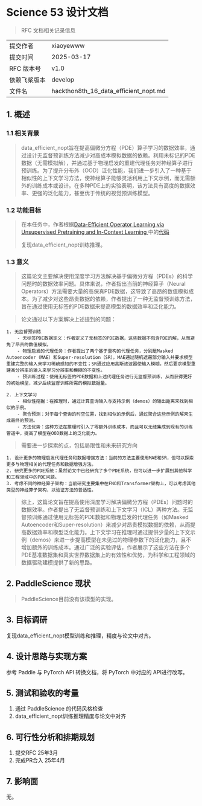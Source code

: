 # Science 53 设计文档 

> RFC 文档相关记录信息

|              |                    |
| ------------ | -----------------  |
| 提交作者      |xiaoyewww             |
| 提交时间      |2025-03-17          |
| RFC 版本号    | v1.0               |
| 依赖飞桨版本  | develop            |
| 文件名        |hackthon8th_16_data_efficient_nopt.md   |

## 1. 概述

### 1.1 相关背景

> data_efficient_nopt旨在提高偏微分方程（PDE）算子学习的数据效率，通过设计无监督预训练方法减少对高成本模拟数据的依赖。利用未标记的PDE数据（无需模拟解），并通过基于物理启发的重建代理任务对神经算子进行预训练。为了提升分布外（OOD）泛化性能，我们进一步引入了一种基于相似性的上下文学习方法，使神经算子能够灵活利用上下文示例，而无需额外的训练成本或设计。在多种PDE上的实验表明，该方法具有高度的数据效率、更强的泛化能力，甚至优于传统的视觉预训练模型。

### 1.2 功能目标

> 在本任务中，作者根据[Data-Efficient Operator Learning via Unsupervised Pretraining and In-Context Learning
](https://arxiv.org/abs/2402.15734)中的[代码](https://github.com/delta-lab-ai/data_efficient_nopt)
>
> 复现data_efficient_nopt训练推理。

### 1.3 意义

> 这篇论文主要解决使用深度学习方法解决基于偏微分方程（PDEs）的科学问题时的数据效率问题。具体来说，作者指出当前的神经算子（Neural Operators）方法需要大量的高保真PDE数据，这导致了高昂的数值模拟成本。为了减少对这些昂贵数据的依赖，作者提出了一种无监督预训练方法，旨在通过使用无标签的PDE数据来提高模型的数据效率和泛化能力。

> 论文通过以下方案解决上述提到的问题：

    1. 无监督预训练
        - 无标签PDE数据定义：作者定义了无标签的PDE数据，这些数据不包含PDE的解，从而避免了昂贵的数值模拟。
        - 物理启发的代理任务：作者提出了两个基于重构的代理任务，分别是Masked Autoencoder（MAE）和Super-resolution（SR）。MAE通过随机遮蔽部分输入并要求模型重建完整的输入来学习稀疏感知的不变性；SR通过应用高斯滤波器使输入模糊，然后要求模型重建高分辨率的输入来学习分辨率和模糊的不变性。
        - 预训练过程：使用无标签的PDE数据和上述代理任务进行无监督预训练，从而获得更好的初始模型，减少后续监督训练所需的模拟数据量。

    2. 上下文学习
        - 相似性挖掘：在推理时，通过计算查询输入与支持示例（demos）的输出距离来找到相似的示例。
        - 聚合预测：对于每个查询的时空位置，找到相似的示例后，通过聚合这些示例的解来生成最终的预测。
        - 方法优势：这种方法在推理时引入了零额外训练成本，而且可以无缝集成到现有的训练管道中，提高了模型在OOD数据上的泛化能力。

> 需要进一步探索的点，包括局限性和未来研究方向

    1. 设计更多的物理启发代理任务和数据增强方法：当前的方法主要使用MAE和SR，但可以探索更多与物理相关的代理任务和数据增强方法。
    2. 研究更多的PDE系统：虽然论文中已经研究了多个PDE系统，但可以进一步扩展到其他科学和工程领域中的PDE问题。
    3. 考虑不同的神经算子架构：当前研究主要集中在FNO和Transformer架构上，可以考虑其他类型的神经算子架构，以验证方法的普适性。

> 综上，这篇论文旨在提高使用深度学习解决偏微分方程（PDEs）问题时的数据效率。作者提出了无监督预训练和上下文学习（ICL）两种方法。无监督预训练通过使用无标签的PDE数据和物理启发的代理任务（如Masked Autoencoder和Super-resolution）来减少对昂贵模拟数据的依赖，从而提高数据效率和模型泛化能力。上下文学习在推理时通过提供少量的上下文示例（demos）来进一步提高模型在未见过的物理参数下的泛化能力，且不增加额外的训练成本。通过广泛的实验评估，作者展示了这些方法在多个PDE基准数据集和真实世界数据集上的有效性和优势，为科学和工程领域的数据驱动建模提供了新的思路。

## 2. PaddleScience 现状

> PaddleScience目前没有该模型的实现。

## 3. 目标调研

复现data_efficient_nopt模型训练和推理，精度与论文中对齐。

## 4. 设计思路与实现方案

参考 Paddle 与 PyTorch API 转换文档，将 PyTorch 中对应的 API进行改写。 

## 5. 测试和验收的考量

1. 通过 PaddleScience 的代码风格检查
2. data_efficient_nopt训练推理精度与论文中对齐

## 6. 可行性分析和排期规划

1. 提交RFC 25年3月
2. 完成PR合入 25年4月

## 7. 影响面

无。